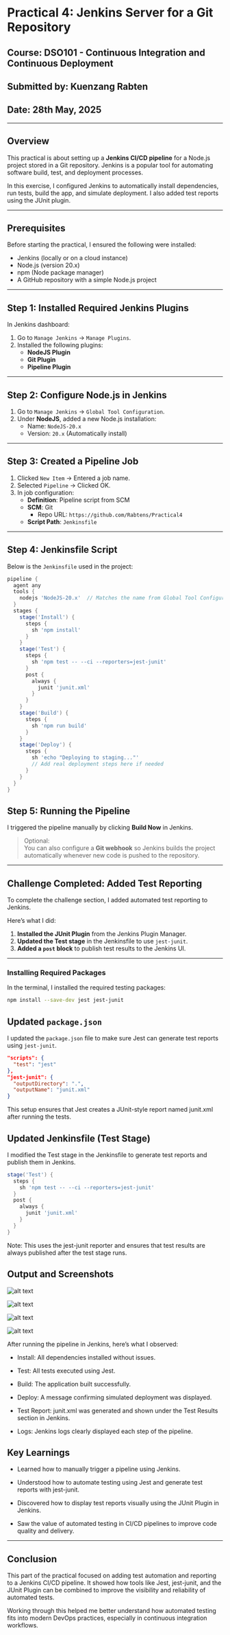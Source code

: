 # Practical 4: Jenkins Server for a Git Repository

## Course: DSO101 - Continuous Integration and Continuous Deployment  
## Submitted by: Kuenzang Rabten  
## Date: 28th May, 2025  

---

## Overview

This practical is about setting up a **Jenkins CI/CD pipeline** for a Node.js project stored in a Git repository. Jenkins is a popular tool for automating software build, test, and deployment processes.

In this exercise, I configured Jenkins to automatically install dependencies, run tests, build the app, and simulate deployment. I also added test reports using the JUnit plugin.

---

## Prerequisites

Before starting the practical, I ensured the following were installed:

- Jenkins (locally or on a cloud instance)
- Node.js (version 20.x)
- npm (Node package manager)
- A GitHub repository with a simple Node.js project

---

## Step 1: Installed Required Jenkins Plugins

In Jenkins dashboard:

1. Go to `Manage Jenkins` → `Manage Plugins`.
2. Installed the following plugins:
   - **NodeJS Plugin**
   - **Git Plugin**
   - **Pipeline Plugin**

---

## Step 2: Configure Node.js in Jenkins

1. Go to `Manage Jenkins` → `Global Tool Configuration`.
2. Under **NodeJS**, added a new Node.js installation:
   - Name: `NodeJS-20.x`
   - Version: `20.x` (Automatically install)

---

## Step 3: Created a Pipeline Job

1. Clicked `New Item` → Entered a job name.
2. Selected `Pipeline` → Clicked OK.
3. In job configuration:
   - **Definition**: Pipeline script from SCM
   - **SCM**: Git
     - Repo URL: `https://github.com/Rabtens/Practical4`
   - **Script Path**: `Jenkinsfile`

---

## Step 4: Jenkinsfile Script

Below is the `Jenkinsfile` used in the project:

```groovy
pipeline {
  agent any
  tools {
    nodejs 'NodeJS-20.x'  // Matches the name from Global Tool Configuration
  }
  stages {
    stage('Install') {
      steps {
        sh 'npm install'
      }
    }
    stage('Test') {
      steps {
        sh 'npm test -- --ci --reporters=jest-junit'
      }
      post {
        always {
          junit 'junit.xml'
        }
      }
    }
    stage('Build') {
      steps {
        sh 'npm run build'
      }
    }
    stage('Deploy') {
      steps {
        sh 'echo "Deploying to staging..."'
        // Add real deployment steps here if needed
      }
    }
  }
}
```

## Step 5: Running the Pipeline

I triggered the pipeline manually by clicking **Build Now** in Jenkins.

> Optional:  
You can also configure a **Git webhook** so Jenkins builds the project automatically whenever new code is pushed to the repository.

---

## Challenge Completed: Added Test Reporting

To complete the challenge section, I added automated test reporting to Jenkins.

Here’s what I did:

1. **Installed the JUnit Plugin** from the Jenkins Plugin Manager.
2. **Updated the Test stage** in the Jenkinsfile to use `jest-junit`.
3. **Added a `post` block** to publish test results to the Jenkins UI.

---

### Installing Required Packages

In the terminal, I installed the required testing packages:

```bash
npm install --save-dev jest jest-junit
```

## Updated `package.json`

I updated the `package.json` file to make sure Jest can generate test reports using `jest-junit`.

```json
"scripts": {
  "test": "jest"
},
"jest-junit": {
  "outputDirectory": ".",
  "outputName": "junit.xml"
}
```

This setup ensures that Jest creates a JUnit-style report named junit.xml after running the tests.

## Updated Jenkinsfile (Test Stage)
I modified the Test stage in the Jenkinsfile to generate test reports and publish them in Jenkins.

```groovy
stage('Test') {
  steps {
    sh 'npm test -- --ci --reporters=jest-junit'
  }
  post {
    always {
      junit 'junit.xml'
    }
  }
}
```

Note: This uses the jest-junit reporter and ensures that test results are always published after the test stage runs.

## Output and Screenshots

![alt text](<outputimage/Screenshot from 2025-05-28 21-08-52.png>)

![alt text](<outputimage/Screenshot from 2025-05-28 21-09-24.png>)

![alt text](<outputimage/Screenshot from 2025-05-28 21-10-08.png>)

![alt text](<outputimage/Screenshot from 2025-05-28 21-10-44.png>)

After running the pipeline in Jenkins, here’s what I observed:

- Install: All dependencies installed without issues.

- Test: All tests executed using Jest.

- Build: The application built successfully.

- Deploy: A message confirming simulated deployment was displayed.

- Test Report: junit.xml was generated and shown under the Test Results section in Jenkins.

- Logs: Jenkins logs clearly displayed each step of the pipeline.

## Key Learnings
- Learned how to manually trigger a pipeline using Jenkins.

- Understood how to automate testing using Jest and generate test reports with jest-junit.

- Discovered how to display test reports visually using the JUnit Plugin in Jenkins.

- Saw the value of automated testing in CI/CD pipelines to improve code quality and delivery.

---

## Conclusion
This part of the practical focused on adding test automation and reporting to a Jenkins CI/CD pipeline. It showed how tools like Jest, jest-junit, and the JUnit Plugin can be combined to improve the visibility and reliability of automated tests.

Working through this helped me better understand how automated testing fits into modern DevOps practices, especially in continuous integration workflows.